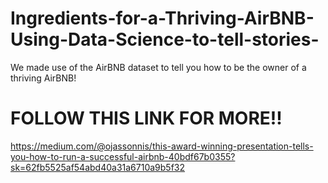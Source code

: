# Ingredients-for-a-Thriving-AirBNB-Using-Data-Science-to-tell-stories-
We made use of the AirBNB dataset to tell you how to be the owner of a thriving AirBNB!

# FOLLOW THIS LINK FOR MORE!!

https://medium.com/@ojassonnis/this-award-winning-presentation-tells-you-how-to-run-a-successful-airbnb-40bdf67b0355?sk=62fb5525af54abd40a31a6710a9b5f32
